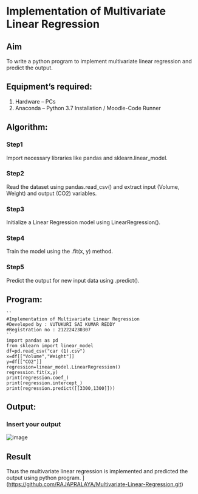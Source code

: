 # Implementation of Multivariate Linear Regression
## Aim
To write a python program to implement multivariate linear regression and predict the output.
## Equipment’s required:
1.	Hardware – PCs
2.	Anaconda – Python 3.7 Installation / Moodle-Code Runner
## Algorithm:
### Step1
Import necessary libraries like pandas and sklearn.linear_model.
### Step2
Read the dataset using pandas.read_csv() and extract input (Volume, Weight) and output (CO2) variables.
### Step3
Initialize a Linear Regression model using LinearRegression().
### Step4
Train the model using the .fit(x, y) method.
### Step5
Predict the output for new input data using .predict().
## Program:
```
``
#Implementation of Multivariate Linear Regression
#Developed by : VUTUKURI SAI KUMAR REDDY
#Registration no : 212224230307
``
import pandas as pd
from sklearn import linear_model
df=pd.read_csv("car (1).csv")
x=df[["Volume","Weight"]]
y=df[["CO2"]]
regression=linear_model.LinearRegression()
regression.fit(x,y)
print(regression.coef_)
print(regression.intercept_)
print(regression.predict([[3300,1300]]))
```
## Output:
### Insert your output
![image](https://github.com/user-attachments/assets/e8d60e02-de08-42fc-8ccd-55eec2754bb3)

## Result
Thus the multivariate linear regression is implemented and predicted the output using python program.
](https://github.com/RAJAPRALAYA/Multivariate-Linear-Regression.git)
